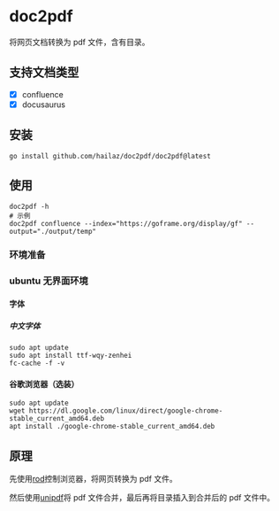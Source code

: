 # doc2pdf

将网页文档转换为 pdf 文件，含有目录。

## 支持文档类型

- [x] confluence
- [x] docusaurus

## 安装

```shell
go install github.com/hailaz/doc2pdf/doc2pdf@latest
```

## 使用

```shell
doc2pdf -h
# 示例
doc2pdf confluence --index="https://goframe.org/display/gf" --output="./output/temp"
```

### 环境准备

### ubuntu 无界面环境

#### 字体

##### 中文字体

```shell
sudo apt update
sudo apt install ttf-wqy-zenhei
fc-cache -f -v
```

#### 谷歌浏览器（选装）

```shell
sudo apt update
wget https://dl.google.com/linux/direct/google-chrome-stable_current_amd64.deb
apt install ./google-chrome-stable_current_amd64.deb
```

## 原理

先使用[rod](https://go-rod.github.io/i18n/zh-CN/#/)控制浏览器，将网页转换为 pdf 文件。

然后使用[unipdf](https://github.com/pdfcpu/pdfcpu)将 pdf 文件合并，最后再将目录插入到合并后的 pdf 文件中。
